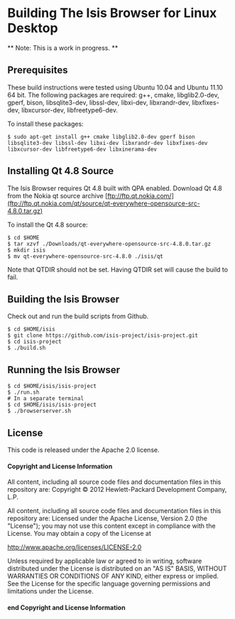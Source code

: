 # Building The Isis Browser for Linux Desktop

** Note: This is a work in progress. **

## Prerequisites

These build instructions were tested using Ubuntu 10.04 and Ubuntu 11.10 64 bit. The following packages are required: g++, cmake, libglib2.0-dev, gperf, bison, libsqlite3-dev, libssl-dev, libxi-dev, libxrandr-dev, libxfixes-dev, libxcursor-dev, libfreetype6-dev.

To install these packages:

    $ sudo apt-get install g++ cmake libglib2.0-dev gperf bison libsqlite3-dev libssl-dev libxi-dev libxrandr-dev libxfixes-dev libxcursor-dev libfreetype6-dev libxinerama-dev

## Installing Qt 4.8 Source

The Isis Browser requires Qt 4.8 built with QPA enabled. Download Qt 4.8 from the Nokia qt source archive [ftp://ftp.qt.nokia.com/](ftp://ftp.qt.nokia.com/qt/source/qt-everywhere-opensource-src-4.8.0.tar.gz)

To install the Qt 4.8 source:

    $ cd $HOME
    $ tar xzvf ./Downloads/qt-everywhere-opensource-src-4.8.0.tar.gz
    $ mkdir isis
    $ mv qt-everywhere-opensource-src-4.8.0 ./isis/qt

Note that QTDIR should not be set. Having QTDIR set will cause the build to fail.

## Building the Isis Browser

Check out and run the build scripts from Github.

    $ cd $HOME/isis
    $ git clone https://github.com/isis-project/isis-project.git
    $ cd isis-project
    $ ./build.sh 

## Running the Isis Browser

    $ cd $HOME/isis/isis-project
    $ ./run.sh
    # In a separate terminal
    $ cd $HOME/isis/isis-project
    $ ./browserserver.sh

License
-------
This code is released under the Apache 2.0 license.

#### Copyright and License Information

All content, including all source code files and documentation files in this repository are:
Copyright &copy; 2012 Hewlett-Packard Development Company, L.P.

All content, including all source code files and documentation files in this repository are:
Licensed under the Apache License, Version 2.0 (the "License");
you may not use this content except in compliance with the License.
You may obtain a copy of the License at

http://www.apache.org/licenses/LICENSE-2.0

Unless required by applicable law or agreed to in writing, software
distributed under the License is distributed on an "AS IS" BASIS,
WITHOUT WARRANTIES OR CONDITIONS OF ANY KIND, either express or implied.
See the License for the specific language governing permissions and
limitations under the License.

#### end Copyright and License Information

